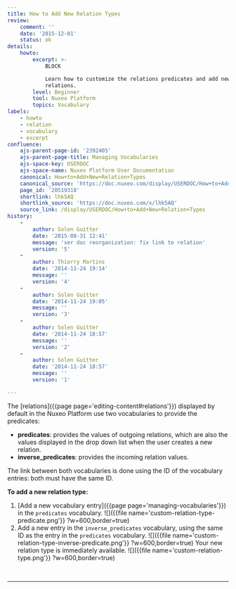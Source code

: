 ```yaml
---
title: How to Add New Relation Types
review:
    comment: ''
    date: '2015-12-01'
    status: ok
details:
    howto:
        excerpt: >-
            BLOCK

            Learn how to customize the relations predicates and add new types of
            relations.
        level: Beginner
        tool: Nuxeo Platform
        topics: Vocabulary
labels:
    - howto
    - relation
    - vocabulary
    - excerpt
confluence:
    ajs-parent-page-id: '2392405'
    ajs-parent-page-title: Managing Vocabularies
    ajs-space-key: USERDOC
    ajs-space-name: Nuxeo Platform User Documentation
    canonical: How+to+Add+New+Relation+Types
    canonical_source: 'https://doc.nuxeo.com/display/USERDOC/How+to+Add+New+Relation+Types'
    page_id: '20519318'
    shortlink: lhk5AQ
    shortlink_source: 'https://doc.nuxeo.com/x/lhk5AQ'
    source_link: /display/USERDOC/How+to+Add+New+Relation+Types
history:
    - 
        author: Solen Guitter
        date: '2015-08-31 12:41'
        message: 'ser doc reorganization: fix link to relation'
        version: '5'
    - 
        author: Thierry Martins
        date: '2014-11-24 19:14'
        message: ''
        version: '4'
    - 
        author: Solen Guitter
        date: '2014-11-24 19:05'
        message: ''
        version: '3'
    - 
        author: Solen Guitter
        date: '2014-11-24 18:57'
        message: ''
        version: '2'
    - 
        author: Solen Guitter
        date: '2014-11-24 18:57'
        message: ''
        version: '1'

---
```

The [relations]({{page page='editing-content#relations'}}) displayed by default in the Nuxeo Platform use two vocabularies to provide the predicates:

*   **predicates**: provides the values of outgoing relations, which are also the values displayed in the drop down list when the user creates a new relation.
*   **inverse_predicates**: provides the incoming relation values.

The link between both vocabularies is done using the ID of the vocabulary entries: both must have the same ID.

**To add a new relation type:**

1.  [Add a new vocabulary entry]({{page page='managing-vocabularies'}}) in the `predicates` vocabulary.
    ![]({{file name='custom-relation-type-predicate.png'}} ?w=600,border=true)
2.  Add a new entry in the `inverse_predicates` vocabulary, using the same ID as the entry in the `predicates` vocabulary.
    ![]({{file name='custom-relation-type-inverse-predicate.png'}} ?w=600,border=true)
    Your new relation type is immediately available.
    ![]({{file name='custom-relation-type.png'}} ?w=600,border=true)

&nbsp;

* * *
